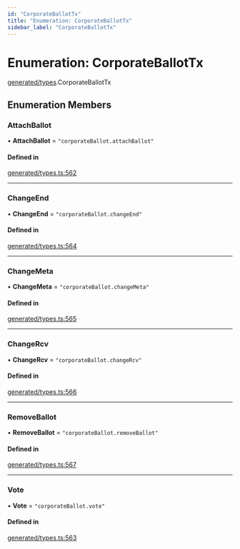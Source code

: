 ```yaml
---
id: "CorporateBallotTx"
title: "Enumeration: CorporateBallotTx"
sidebar_label: "CorporateBallotTx"
---
```


# Enumeration: CorporateBallotTx

[generated/types](../../../../modules/Generated/Types/Types.md).CorporateBallotTx

## Enumeration Members

### AttachBallot

• **AttachBallot** = ``"corporateBallot.attachBallot"``

#### Defined in

[generated/types.ts:562](https://github.com/PolymeshAssociation/polymesh-sdk/blob/15be87e8/src/generated/types.ts#L562)

___

### ChangeEnd

• **ChangeEnd** = ``"corporateBallot.changeEnd"``

#### Defined in

[generated/types.ts:564](https://github.com/PolymeshAssociation/polymesh-sdk/blob/15be87e8/src/generated/types.ts#L564)

___

### ChangeMeta

• **ChangeMeta** = ``"corporateBallot.changeMeta"``

#### Defined in

[generated/types.ts:565](https://github.com/PolymeshAssociation/polymesh-sdk/blob/15be87e8/src/generated/types.ts#L565)

___

### ChangeRcv

• **ChangeRcv** = ``"corporateBallot.changeRcv"``

#### Defined in

[generated/types.ts:566](https://github.com/PolymeshAssociation/polymesh-sdk/blob/15be87e8/src/generated/types.ts#L566)

___

### RemoveBallot

• **RemoveBallot** = ``"corporateBallot.removeBallot"``

#### Defined in

[generated/types.ts:567](https://github.com/PolymeshAssociation/polymesh-sdk/blob/15be87e8/src/generated/types.ts#L567)

___

### Vote

• **Vote** = ``"corporateBallot.vote"``

#### Defined in

[generated/types.ts:563](https://github.com/PolymeshAssociation/polymesh-sdk/blob/15be87e8/src/generated/types.ts#L563)
